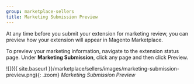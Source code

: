 ```yaml
---
group: marketplace-sellers
title: Marketing Submission Preview
---
```


At any time before you submit your extension for marketing review, you can preview how your extension will appear in Magento Marketplace.

To preview your marketing information, navigate to the extension status page. Under **Marketing Submission**, click any page and then click <span class="btn">Preview</span>.

![]({{ site.baseurl }}/marketplace/sellers/images/marketing-submission-preview.png){: .zoom}
_Marketing Submission Preview_

